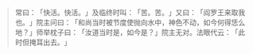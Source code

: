 > 常曰：​「快活。快活。​」及临终时叫：​「苦。苦。​」又曰：​「阎罗王来取我也。​」院主问曰：​「和尚当时被节度使抛向水中，神色不动，如今何得恁么地？​」师举枕子曰：​「汝道当时是，如今是？​」院主无对。法眼代云：​「此时但掩耳出去。​」


